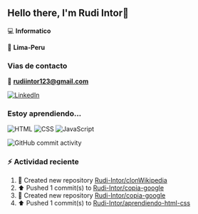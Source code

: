 ## Hello there, I'm Rudi Intor👋

:computer: **Informatico**

📍 **Lima-Peru**

### Vias de contacto

📧 **rudiintor123@gmail.com**

[![LinkedIn](https://img.shields.io/badge/LinkedIn-0077B5?style=for-the-badge&logo=linkedin&logoColor=white)](https://www.linkedin.com/in/rudiintor)

### Estoy aprendiendo...

![HTML](https://img.shields.io/badge/HTML-E34F26?style=for-the-badge&logo=html5&logoColor=white)
![CSS](https://img.shields.io/badge/CSS-1572B6?style=for-the-badge&logo=css3&logoColor=white)
![JavaScript](https://img.shields.io/badge/JavaScript-black?style=for-the-badge&logo=javascript&logoColor=yellow)

![GitHub commit activity](https://img.shields.io/github/commit-activity/w/Rudi-Intor/Rudi-Intor)


### :zap: Actividad reciente
<!--RECENT_ACTIVITY:start-->
1. 📔 Created new repository [Rudi-Intor/clonWikipedia](https://github.com/Rudi-Intor/clonWikipedia)<br>
2. ⬆️ Pushed 1 commit(s) to [Rudi-Intor/copia-google](https://github.com/Rudi-Intor/copia-google)<br>
3. 📔 Created new repository [Rudi-Intor/copia-google](https://github.com/Rudi-Intor/copia-google)<br>
4. ⬆️ Pushed 1 commit(s) to [Rudi-Intor/aprendiendo-html-css](https://github.com/Rudi-Intor/aprendiendo-html-css)<br>
<!--RECENT_ACTIVITY:end-->
<!--RECENT_ACTVITY:last_update-->
